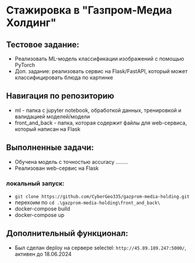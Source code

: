 # Стажировка в "Газпром-Медиа Холдинг"

## Тестовое задание: 
* Реализовать ML-модель классификации изображений с помощью PyTorch
*  Доп. задание: реализовать сервис на Flask/FastAPI, который может классифицировать блюда по картинке

## Навигация по репозиторию
* ml - папка с jupyter notebook, обработкой данных, тренировкой и валидацией моделей/модели
* front_and_back - папка, которая содержит файлы для web-сервиса, который написан на Flask

## Выполненные задачи:
* Обучена модель с точностью accuracy ........
* Реализован web-сервис на Flask

### локальный запуск: 
* `git clone https://github.com/CyberGeo335/gazprom-media-holding.git`
* перехоим по `cd .\gazprom-media-holding\front_and_back\`
* docker-compose build
* docker-compose up

## Дополнительный функционал:
* Был сделан deploy на сервере selectel: `http://45.89.189.247:5000/`, активен до 18.06.2024

